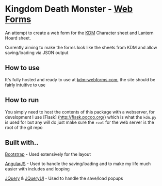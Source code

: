 # Kingdom Death Monster - [Web Forms](http://kdm-webforms.com/)
An attempt to create a  web form for the [KDM](http://kingdomdeath.com/) Character sheet and Lantern Hoard sheet. 

Currently aiming to make the forms look like the sheets from KDM and allow saving/loading via JSON output

## How to use
It's fully hosted and ready to use at [kdm-webforms.com](http://kdm-webforms.com/), the site should be fairly intuitive to use

## How to run
You simply need to host the contents of this package with a webserver, for development I use 
[Flask] (http://flask.pocoo.org/) which is what the `kdm.py` is used for but any will do just
make sure the `root` for the web server is the root of the git repo

## Built with..
[Bootstrap](http://getbootstrap.com/) - Used extensively for the layout

[AngularJS](https://angularjs.org/) - Used to handle the saving/loading and to make my life much easier with includes and looping

[JQuery](https://jquery.com/) & [JQueryUI](https://jqueryui.com/) - Used to handle the save/load popups
